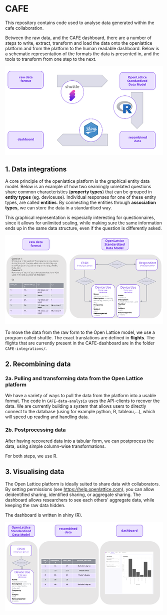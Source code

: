 # CAFE

This repository contains code used to analyse data generated within the cafe collaboration. 

Between the raw data, and the CAFE dashboard, there are a number of steps to write, extract, transform and load the data onto the openlattice platform and from the platform to the human readable dashboard.  Below is a schematic representation of the formats the data is presented in, and the tools to transform from one step to the next.

![alt text](media/CAFE-flow-3.png)

## 1. Data integrations

A core principle of the openlattice platform is the graphical entity data model.  Below is an example of how two seamingly unrelated questions share common characteristics (**property types**) that can be grouped in **entity types** (eg. deviceuse).  Individual responses for one of these entity types, are called **entities**.  By connecting the entities through **association types**, we can store the data in a standardised way.

This graphical representation is especially interesting for questionnaires, since it allows for unlimited scaling, while making sure the same information ends up in the same data structure, even if the question is differently asked.

![alt text](media/CAFE-flow-1.png)

To move the data from the raw form to the Open Lattice model, we use a program called shuttle.  The exact translations are defined in **flights**.  The flights that are currently present in the CAFE-dashboard are in the folder `CAFE-integrations/`.

## 2. Recombining data

### 2a. Pulling and transforming data from the Open Lattice platform

We have a variety of ways to pull the data from the platform into a usable format.  The code in `CAFE-data-analysis` uses the API-clients to recover the data.  We are currently building a system that allows users to directly connect to the database (using for example python, R, tableau,...), which will speed up reading and handling data.

### 2b. Postprocessing data

After having recovered data into a tabular form, we can postprocess the data, using simple column-wise transformations.

For both steps, we use R.

## 3. Visualising data

The Open Lattice platform is ideally suited to share data with collaborators.  By setting permissions (see https://help.openlattice.com), you can allow deidentified sharing, identified sharing, or aggregate sharing.  The dashboard allows researchers to see each others' aggregate data, while keeping the raw data hidden.

The dashboard is written in shiny (R).

![alt text](media/CAFE-flow-2.png)
